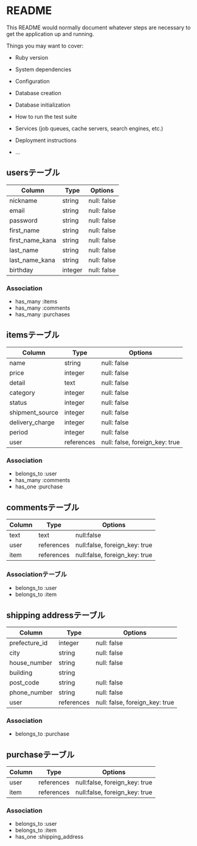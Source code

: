 # README

This README would normally document whatever steps are necessary to get the
application up and running.

Things you may want to cover:

* Ruby version

* System dependencies

* Configuration

* Database creation

* Database initialization

* How to run the test suite

* Services (job queues, cache servers, search engines, etc.)

* Deployment instructions

* ...

## usersテーブル

| Column | Type         | Options              |
| ------ | ------------ | -------------------- |
| nickname         | string       | null: false          |
| email            | string       | null: false          |
| password         | string       | null: false          |
| first_name       | string       | null: false          |
| first_name_kana  | string       | null: false          |
| last_name        | string       | null: false          |
| last_name_kana   | string       | null: false          |
| birthday         | integer      | null: false          |


### Association
- has_many :items
- has_many :comments
- has_many :purchases

## itemsテーブル

| Column           | Type         | Options                        |
| ------           | ------------ | -------------------------------|
| name             | string       | null: false                    |
| price            | integer      | null: false                    |
| detail           | text         | null: false                    |
| category         | integer      | null: false                    |
| status           | integer      | null: false                    |
| shipment_source  | integer      | null: false                    |
| delivery_charge  | integer      | null: false                    |
| period           | integer      | null: false                    |
| user             | references   | null: false, foreign_key: true |


### Association

- belongs_to :user
- has_many   :comments
- has_one    :purchase

## commentsテーブル

| Column | Type         | Options                       |
| ------ | ------------ | ------------------------------|
| text   | text         | null:false                    |
| user   | references   | null:false, foreign_key: true |
| item   | references   | null:false, foreign_key: true |

### Associationテーブル

- belongs_to :user
- belongs_to :item


## shipping addressテーブル

| Column          | Type         | Options                       |
| --------------- | ------------ | ------------------------------|
| prefecture_id   | integer      | null: false                   |
| city            | string       | null: false                   |
| house_number    | string       | null: false                   |
| building        | string       |                               |
| post_code       | string       | null: false                   |
| phone_number    | string       | null: false                   |
| user            | references   | null: false, foreign_key: true|

### Association
- belongs_to :purchase

## purchaseテーブル
| Column          | Type         | Options                       |
| --------------- | ------------ | ------------------------------|
| user            | references   | null:false, foreign_key: true |
| item            | references   | null:false, foreign_key: true |

### Association
- belongs_to :user
- belongs_to :item
- has_one    :shipping_address